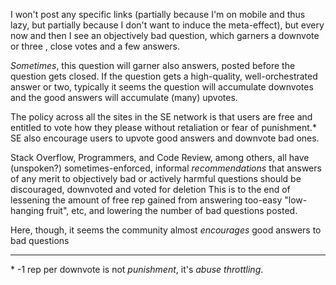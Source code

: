 I won't post any specific links (partially because I'm on mobile and thus lazy, but partially because I don't want to induce the meta-effect), but every now and then I see an objectively bad question, which garners a downvote or three , close votes and a few answers.

*Sometimes*, this question will garner also answers, posted before the question gets closed. If the question gets a high-quality, well-orchestrated answer or two, typically it seems the question will accumulate downvotes and the good answers will accumulate (many) upvotes.

The policy across all the sites in the SE network is that users are free and entitled to vote how they please without retaliation or fear of punishment.* SE also encourage users to upvote good answers and downvote bad ones.

Stack Overflow, Programmers, and Code Review, among others, all have (unspoken?) sometimes-enforced, informal *recommendations* that answers of any merit to objectively bad or actively harmful questions should be discouraged, downvoted and voted for deletion This is to the end of lessening the amount of free rep gained from answering too-easy "low-hanging fruit", etc, and lowering the number of bad questions posted.

Here, though, it seems the community almost *encourages* good answers to bad questions

---
\* -1 rep per downvote is not *punishment*, it's *abuse throttling*.